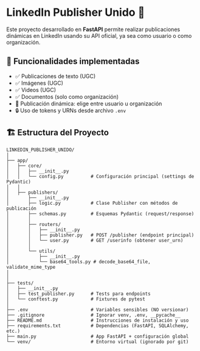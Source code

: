 # LinkedIn Publisher Unido 🚀

Este proyecto desarrollado en **FastAPI** permite realizar publicaciones dinámicas en LinkedIn usando su API oficial, ya sea como usuario o como organización.

## 🔧 Funcionalidades implementadas

- ✅ Publicaciones de texto (UGC)
- ✅ Imágenes (UGC)
- ✅ Videos (UGC)
- ✅ Documentos (solo como organización)
- 🧠 Publicación dinámica: elige entre usuario u organización
- 🔒 Uso de tokens y URNs desde archivo `.env`

## 🏗️ Estructura del Proyecto

```
LINKEDIN_PUBLISHER_UNIDO/
│
├── app/
│   ├── core/
│   │   ├── __init__.py
│   │   └── config.py          # Configuración principal (settings de Pydantic)
│   │
│   ├── publishers/
│       ├── __init__.py
│       ├── logic.py           # Clase Publisher con métodos de publicación
│       ├── schemas.py         # Esquemas Pydantic (request/response)
│       │
│       ├── routers/
│       │   ├── __init__.py
│       │   ├── publisher.py   # POST /publisher (endpoint principal)
│       │   └── user.py        # GET /userinfo (obtener user_urn)
│       │
│       └── utils/
│           ├── __init__.py
│           └── base64_tools.py # decode_base64_file, validate_mime_type
│ 
│
├── tests/
│   ├── __init__.py
│   ├── test_publisher.py      # Tests para endpoints
│   └── conftest.py            # Fixtures de pytest
│
├── .env                       # Variables sensibles (NO versionar)
├── .gitignore                 # Ignorar venv, .env, __pycache__
├── README.md                  # Instrucciones de instalación y uso
├── requirements.txt           # Dependencias (FastAPI, SQLAlchemy, etc.)
├── main.py                    # App FastAPI + configuración global
└── venv/                      # Entorno virtual (ignorado por git)